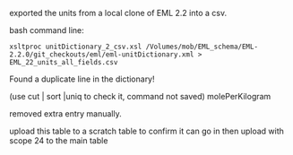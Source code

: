 exported the units from a local clone of EML 2.2 into a csv. 

bash command line: 

`xsltproc unitDictionary_2_csv.xsl /Volumes/mob/EML_schema/EML-2.2.0/git_checkouts/eml/eml-unitDictionary.xml > EML_22_units_all_fields.csv`

Found a duplicate line in the dictionary!

(use cut | sort |uniq to check it, command not saved) 
molePerKilogram

removed extra entry manually.

upload this table to a scratch table to confirm it can go in
then upload with scope 24 to the main table  
